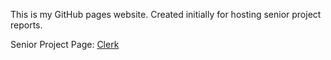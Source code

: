 This is my GitHub pages website. Created initially for hosting senior project reports.

Senior Project Page: [Clerk](clerk)
